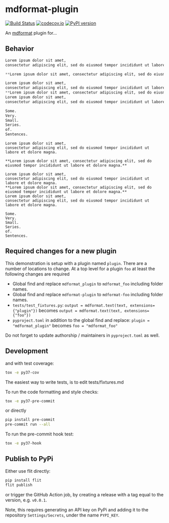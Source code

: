 # mdformat-plugin

[![Build Status][ci-badge]][ci-link]
[![codecov.io][cov-badge]][cov-link]
[![PyPI version][pypi-badge]][pypi-link]

An [mdformat](https://github.com/executablebooks/mdformat) plugin for...

## Behavior

```python
Lorem ipsum dolor sit amet,
consectetur adipiscing elit, sed do eiusmod tempor incididunt ut labore et dolore magna.

**Lorem ipsum dolor sit amet, consectetur adipiscing elit, sed do eiusmod tempor incididunt ut labore et dolore magna.**

Lorem ipsum dolor sit amet,
consectetur adipiscing elit, sed do eiusmod tempor incididunt ut labore et dolore magna.
**Lorem ipsum dolor sit amet, consectetur adipiscing elit, sed do eiusmod tempor incididunt ut labore et dolore magna.**
Lorem ipsum dolor sit amet,
consectetur adipiscing elit, sed do eiusmod tempor incididunt ut labore et dolore magna.

Some.
Very.
Small.
Series.
of.
Sentences.

```

```
Lorem ipsum dolor sit amet,
consectetur adipiscing elit, sed do eiusmod tempor incididunt ut labore et dolore magna.

**Lorem ipsum dolor sit amet, consectetur adipiscing elit, sed do eiusmod tempor incididunt ut labore et dolore magna.**

Lorem ipsum dolor sit amet,
consectetur adipiscing elit, sed do eiusmod tempor incididunt ut labore et dolore magna.
**Lorem ipsum dolor sit amet, consectetur adipiscing elit, sed do eiusmod tempor incididunt ut labore et dolore magna.**
Lorem ipsum dolor sit amet,
consectetur adipiscing elit, sed do eiusmod tempor incididunt ut labore et dolore magna.

Some.
Very.
Small.
Series.
of.
Sentences.

```


## Required changes for a new plugin

This demonstration is setup with a plugin named `plugin`.
There are a number of locations to change.
At a top level for a plugin `foo` at least the following changes are required

- Global find and replace `mdformat_plugin` to `mdformat_foo` including folder names.
- Global find and replace `mdformat-plugin` to `mdformat-foo` including folder names.
- `tests/test_fixtures.py`: `output = mdformat.text(text, extensions={"plugin"})` becomes `output = mdformat.text(text, extensions={"foo"})`
- `pyproject.toml` in addition to the global find and replace: `plugin = "mdformat_plugin"` becomes `foo = "mdformat_foo"`

Do not forget to update authorship / maintainers in `pyproject.toml` as well.

## Development


and with test coverage:

```bash
tox -e py37-cov
```

The easiest way to write tests, is to edit tests/fixtures.md

To run the code formatting and style checks:

```bash
tox -e py37-pre-commit
```

or directly

```bash
pip install pre-commit
pre-commit run --all
```

To run the pre-commit hook test:

```bash
tox -e py37-hook
```

## Publish to PyPi

Either use flit directly:

```bash
pip install flit
flit publish
```

or trigger the GitHub Action job, by creating a release with a tag equal to the version, e.g. `v0.0.1`.

Note, this requires generating an API key on PyPi and adding it to the repository `Settings/Secrets`, under the name `PYPI_KEY`.

[ci-badge]: https://github.com/executablebooks/mdformat-plugin/workflows/CI/badge.svg?branch=master
[ci-link]: https://github.com/executablebooks/mdformat/actions?query=workflow%3ACI+branch%3Amaster+event%3Apush
[cov-badge]: https://codecov.io/gh/executablebooks/mdformat-plugin/branch/master/graph/badge.svg
[cov-link]: https://codecov.io/gh/executablebooks/mdformat-plugin
[pypi-badge]: https://img.shields.io/pypi/v/mdformat-plugin.svg
[pypi-link]: https://pypi.org/project/mdformat-plugin
